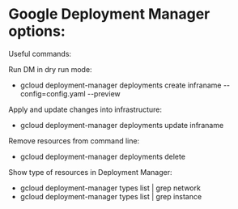 # Google Deployment Manager options:

Useful commands:

Run DM in dry run mode:
 - gcloud deployment-manager deployments create infraname --config=config.yaml --preview

Apply and update changes into infrastructure:
 - gcloud deployment-manager deployments update infraname

Remove resources from command line:
 - gcloud deployment-manager deployments delete

Show type of resources in Deployment Manager:
 - gcloud deployment-manager types list | grep network
 - gcloud deployment-manager types list | grep instance
